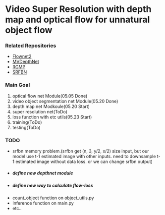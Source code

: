 # Video Super Resolution with depth map and optical flow for unnatural object flow

### Related Repositories
- [Flownet2](https://github.com/NVIDIA/flownet2-pytorch)
- [MVDepthNet](https://github.com/HKUST-Aerial-Robotics/MVDepthNet)
- [RGMP](https://github.com/seoungwugoh/RGMP)
- [SRFBN](https://github.com/Paper99/SRFBN_CVPR19)

### Main Goal
1. optical flow net Module(05.05 Done)
2. video object segmentation net Module(05.20 Done)
3. depth map net Modkoule(05.20 Start)
4. super resolution net(ToDo)
5. loss function with etc utils(05.23 Start)
6. training(ToDo)
7. testing(ToDo)

### TODO
- srfbn memory problem.(srfbn get (n, 3, y/2, x/2) size input, but our model use t-1 estimated image with other inputs. need to downsample t-1 estimated image without data loss. or we can change srfbn output) 
- #####  define new depthnet module
- #####  define new way to calculate flow-loss
- count_object function on object_utils.py
- Inference function on main.py
- etc..